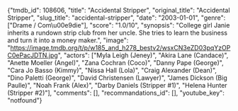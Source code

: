 {"tmdb_id": 108606, "title": "Accidental Stripper", "original_title": "Accidental Stripper", "slug_title": "accidental-stripper", "date": "2003-01-01", "genre": ["Drame / Com\u00e9die"], "score": "1.0/10", "synopsis": "College girl Janie inherits a rundown strip club from her uncle. She tries to learn the business and turn it into a money maker.", "image": "https://image.tmdb.org/t/p/w185_and_h278_bestv2/wsxCN3eZD03pqYzOPC0ePacJDTN.jpg", "actors": ["Myla Leigh (Jeney)", "Akira Lane (Candace)", "Anette Moeller (Angel)", "Zana Cochran (Coco)", "Danny Pape (George)", "Cara Jo Basso (Kimmy)", "Nissa Hall (Lola)", "Craig Alexander (Dean)", "Dino Paletti (George)", "David Christensen (Lawyer)", "James Dickson (Big Paulle)", "Noah Frank (Alex)", "Darby Daniels (Stripper #1)", "Helena Hunter (Stripper #2)"], "comments": [], "recommandations_id": [], "youtube_key": "notfound"}